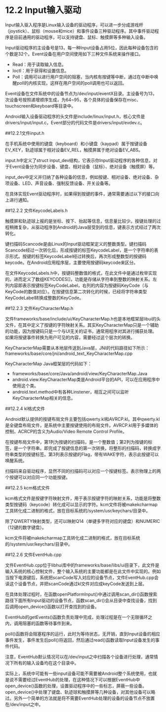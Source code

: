 # 12.2 Input输入驱动

Input输入驱入程序是Linux输入设备的驱动程序，可以进一步分成游戏杆（joystick）、鼠标（mouse和mice）和事件设备三种驱动程序。其中事件驱动程序是目前通用的驱动程序，可以支持键盘、鼠标、触摸屏等多种输入设备。

Input驱动程序的主设备号是13，每一种Input设备占用5位，因此每种设备包含的个数是32个。Event设备在用户空间使用如下三种文件系统来操作接口。
* Read：用于读取输入信息。
* Ioctl：用于获得和设置信息。
* Poll：调用可以进行用户空间的阻塞，当内核有按键等中断，通过在中断中唤醒poll的内核实现，这样在用户空间的poll调用也可以返回。

Event设备在文件系统中的设备节点为/dev/input/eventX目录。主设备号为13，次设备号按照递增顺序生成，为64~95，各个具体的设备保存在misc、touchscreen和keyboard等目录中。

Android输入设备驱动程序的头文件是include/linux/input.h，核心文件是drivers/input/input.c，Event部分的代码文件是drivers/input/evdev.c。

##12.2.1文件input.h

在手机系统中使用的键盘（keyboard）和小键盘（kaypad）属于按键设备EV_KEY，轨迹球属于相对设备EV_REL，触摸屏属于绝对设备EV_ABS。

input.h中定义了struct input_dev结构，它表示你Input驱动程序的各种信息，对于Event设备分为同步设备、键盘、相对设备（鼠标）、绝对设备（触摸屏）等。

input_dev中定义并归纳了各种设备的信息，例如按键、相对设备、绝对设备、杂项设备、LED、声音设备、强制反馈设备、开关设备等。

在具体实现Event驱动程序时，如果得到按键的事件，通常需要通过以下的接口向上进行通知。

##12.2.2 文件KeycodeLabels.h


触摸屏和轨迹球上报的是坐标、按下、抬起等信息，信息量比较少。按键处理的过程稍微复杂，从驱动程序到Android的Java层受到的信息，键表示方式经过了两次转化。

键扫描码Scancode是由Linux的Input驱动框架定义的整数类型。键扫描码Scancode经过一次转化后，形成按键的标签KeycodeLabel，是一个字符串的表示形式。按键的标签KeycodeLabel经过转换后，再次形成整数型的按键码keycode。在Android应用程序层，主要使用按键码keycode来区分。

在文件KeycodeLabels.h中，按键码整数值的格式，在此文件中是通过枚举实现的。进而定义了数组KEYCODES[]，功能是存储从字符串到整数的映射关系。左列内容即表示按键标签KeyCodeLabel，右列的内容为按键码KeyCode（与KeyCode的数值对应）。在按键信息第二次转化的时候，已经将字符串类型KeyCodeLabel转换成整数的KeyCode。

##12.2.3 文件KeyCharacterMap.h


文件frameworks/base/include/ui/KeyCharacterMap.h也是本地框架层libui的头文件，在其中定义了按键的字符映射关系。其实KeyCharacterMap只是一个辅助的功能，因为按键码只是一个与UI无关的证书，通常用程序对其进行捕获处理。如果将按键事件转换为用户可见的内容，需要经过这个层次的转换。

KeyCharacterMap需要从本地层传送到Java层，JNI的代码路径如下所示：
frameworks/base/core/jni/android_text_KeyCharacterMap.cpp

KeyCharacterMap Java框架层的代码如下：
* frameworks/base/core/Java/android/view/KeyCharacterMap.Java
* android.view.KeyCharacterMap类是Android平台的API，可以在应用程序中使用这个类。
* android.text.method中有各种Linstener，相互之间可以监听KeyCharacterMap相关的信息。




##12.2.4 kl格式文件


Android默认提供的按键布局文件主要包括qwerty.kl和AVRCP.kl。其中qwerty.kl是全键盘布局文件，是系统中主要按键使用的布局文件。AVRCP.kl用于多媒体的控制，ACRCP的含义为Audio/Video Remote Control Profile。

在按键布局文件中，第1列为按键的扫描码，是一个整数值；第2列为按键的标签，是一个字符串。即完成了按键信息的第一次转换，将整形的扫描码，转换成字符串类型的按键标签。第3列表示按键的Flag，带有WAKE字符，表示此按键可以唤醒系统。

扫描码来自驱动程序，显然不同的扫描码可以对应一个按键标签。表示物理上的两个按键可以对应同一个功能按键。

##12.2.5   kcm格式文件


kcm格式文件是按键字符映射文件，用于表示按键字符的映射关系，功能是将整数类型按键码（keycode）转化成可以显示的字符。kcm文件将被makekcharmap工具转化成二进制的格式，放在目标系统的/system/usr/keychars/目录中。

除了QWERTY映射类型，还可以映射Q14（单键多字符对应的键盘）和NUMERIC（12键的数字键盘）。

kcm文件将被makekcharmap工具转化成二进制的格式，放在目标系统的/system/usr/keychars/目录中。

##12.2.6 文件EventHub.cpp


文件EventHub.cpp位于libhui库中的frameworks/base/libs/ui目录下，此文件是输入系统的核心控制文件，整个输入系统的主要功能都是在此文件中实现的。例如当按下电源键后，系统把scanCode写入对应的设备节点，文件EventHub.cpp会读这个设备节点，并把scanCode通过kl文件对应成keyCode发送到上层。
 
在具体处理过程时，在函数openPlatformInput()中通过调用scan_dir()函数搜索路径下面所有Input驱动的设备节点，函数scan_dir()会从目录中查找设备，找到后调用open_device()函数以打开查找到的设备。

EventHub的getEvents()函数负责处理中完成，处理过程是在一个无限循环之内，调用阻塞的函数等待事件到来。

poll()函数将会阻塞程序的运行，此时为等待状态，无开销，直到Input设备的相应事件发生，事件发生后poll()将返回，然后通过read()函数读取Input设备发生的事件代码。

注意，EventHub默认情况可以在/dev/input之中扫描各个设备进行处理，通常情况下所有的输入设备均在这个目录中。

实际上，系统中可能有一些input设备可能不需要被Android整个系统使用，也就是说不需要经过EventHub的处理，在这种情况下可以根据EventHub中open_device()函数的处理，设置驱动程序中的一些标志，屏蔽一些设备。open_device()中处理了键盘、轨迹球和触摸屏等几种设备，对其他设备可以略过。另外一个简单的方法就是将不需要EventHub处理的设备的设备节点不放置在/dev/input之中。



